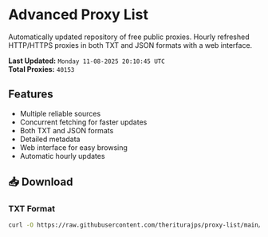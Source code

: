 # Advanced Proxy List

Automatically updated repository of free public proxies. Hourly refreshed HTTP/HTTPS proxies in both TXT and JSON formats with a web interface.

**Last Updated:** `Monday 11-08-2025 20:10:45 UTC`  
**Total Proxies:** `40153`

## Features
- Multiple reliable sources
- Concurrent fetching for faster updates
- Both TXT and JSON formats
- Detailed metadata
- Web interface for easy browsing
- Automatic hourly updates

## 📥 Download

### TXT Format
```bash
curl -O https://raw.githubusercontent.com/theriturajps/proxy-list/main/proxies.txt